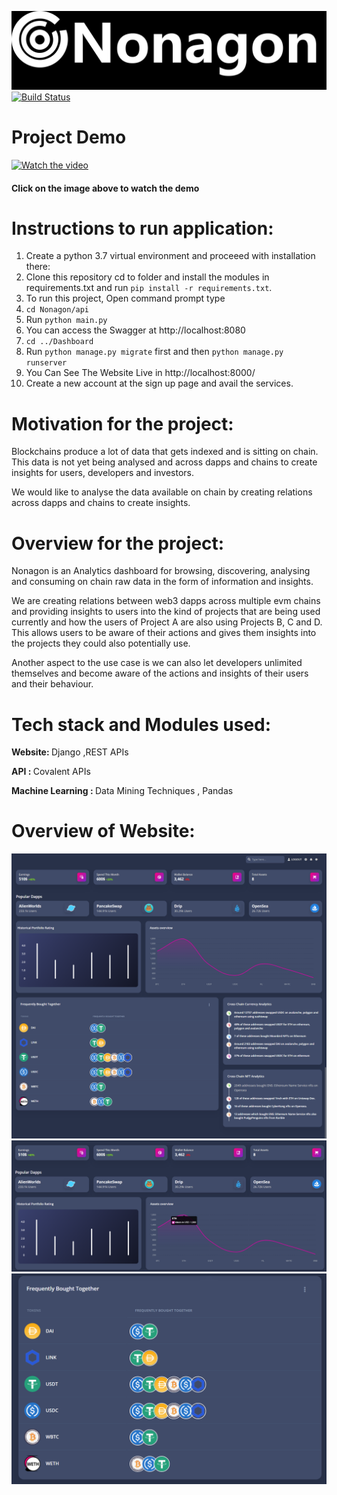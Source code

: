 


[![Nonagon](https://github.com/yuvaraj-06/Nonagon/blob/main/logo.png?raw=true)](https://github.com/yuvaraj-06/Nonagon/blob/main/logo.png?raw=true)
[![Build Status](https://travis-ci.org/joemccann/dillinger.svg?branch=master)](https://travis-ci.org/joemccann/dillinger)

# Project Demo


[![Watch the video](https://github.com/)](https://github.com/)
####   Click on the image above to watch the demo

# Instructions to run application:


1. Create a python 3.7 virtual environment and proceeed with installation there:
2. Clone this repository cd to folder and install the modules in requirements.txt and run `pip install -r requirements.txt`.
3. To run this project, Open command prompt type 
4. `cd Nonagon/api`
5. Run `python main.py`
6. You can access the Swagger at http://localhost:8080
7. `cd ../Dashboard`
8. Run `python manage.py migrate` first and then `python manage.py runserver`
9. You Can See The Website Live in  http://localhost:8000/
10. Create a new account at the sign up page and avail the services.

# Motivation for the project:

Blockchains produce a lot of data that gets indexed and is sitting on chain. This data is not yet being analysed and across dapps and chains to create insights for users, developers and investors. 

We would like to analyse the data available on chain by creating relations across dapps and chains to create insights.

# Overview for the project:

Nonagon is an Analytics dashboard for browsing, discovering, analysing and consuming on chain raw data in the form of information and insights. 

We are creating relations between web3 dapps across multiple evm chains and providing insights to users into the kind of projects that are being used currently and how the users of Project A are also using Projects B, C and D. This allows users to be aware of their actions and gives them insights into the projects they could also potentially use. 

Another aspect to the use case is we can also let developers unlimited themselves and become aware of the actions and insights of their users and their behaviour.

# Tech stack and Modules used:

   <b> Website: </b> Django ,REST APIs 
   
   <b> API : </b>  Covalent APIs
   
   <b> Machine Learning : </b>  Data Mining Techniques , Pandas
   
 
# Overview of Website:

<img src="mocks/1.png">
<img src="mocks/2.png">
<img src="mocks/3.png">







